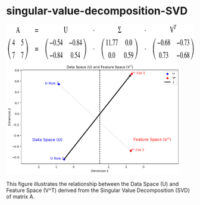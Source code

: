 # singular-value-decomposition-SVD
<img src="svd_equation.png" alt="Gradient Descent Paths" height="100px">

<img src="svd_graph.png" alt="Gradient Descent Paths" height="300px">

This figure illustrates the relationship between the Data Space (U) and Feature Space (V^T) derived from the Singular Value Decomposition (SVD) of matrix A. 
